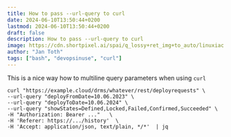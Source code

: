 ```yaml
---
title: How to pass --url-query to curl
date: 2024-06-10T13:50:44+0200
lastmod: 2024-06-10T13:50:44+0200
draft: false
description: How to pass --url-query to curl
image: https://cdn.shortpixel.ai/spai/q_lossy+ret_img+to_auto/linuxiac.com/wp-content/uploads/2020/07/curl.jpg
author: "Jan Toth"
tags: ["bash", "devopsinuse", "curl"]
---
```


This is a nice way how to multiline query parameters when using `curl`


```
curl "https://example.cloud/drms/whatever/rest/deployrequests" \
--url-query "deployFromDate=10.06.2023" \
--url-query "deployToDate=10.06.2024" \
--url-query "showStates=Defined,Locked,Failed,Confirmed,Succeeded" \
-H "Authorization: Bearer ..."   \
-H 'Referer: https://.../history'  \
-H 'Accept: application/json, text/plain, */*'  | jq

```

